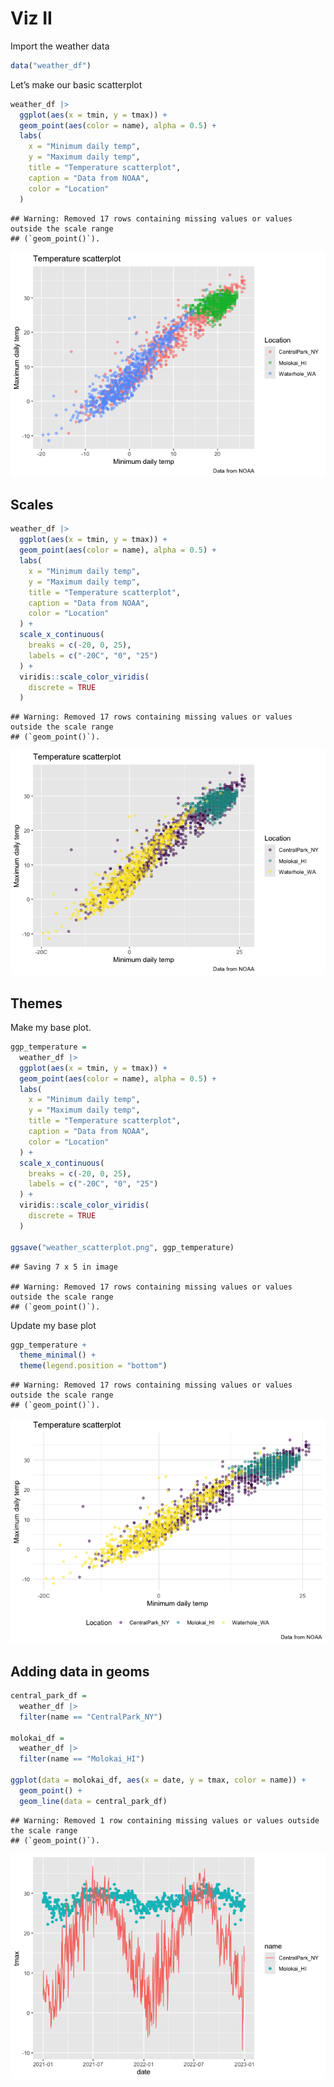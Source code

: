 Viz II
================

Import the weather data

``` r
data("weather_df")
```

Let’s make our basic scatterplot

``` r
weather_df |> 
  ggplot(aes(x = tmin, y = tmax)) + 
  geom_point(aes(color = name), alpha = 0.5) + 
  labs(
    x = "Minimum daily temp",
    y = "Maximum daily temp",
    title = "Temperature scatterplot", 
    caption = "Data from NOAA",
    color = "Location"
  )
```

    ## Warning: Removed 17 rows containing missing values or values outside the scale range
    ## (`geom_point()`).

![](viz_2_files/figure-gfm/unnamed-chunk-2-1.png)<!-- -->

## Scales

``` r
weather_df |> 
  ggplot(aes(x = tmin, y = tmax)) + 
  geom_point(aes(color = name), alpha = 0.5) + 
  labs(
    x = "Minimum daily temp",
    y = "Maximum daily temp",
    title = "Temperature scatterplot", 
    caption = "Data from NOAA",
    color = "Location"
  ) + 
  scale_x_continuous(
    breaks = c(-20, 0, 25),
    labels = c("-20C", "0", "25")
  ) + 
  viridis::scale_color_viridis(
    discrete = TRUE
  )
```

    ## Warning: Removed 17 rows containing missing values or values outside the scale range
    ## (`geom_point()`).

![](viz_2_files/figure-gfm/unnamed-chunk-3-1.png)<!-- -->

## Themes

Make my base plot.

``` r
ggp_temperature = 
  weather_df |> 
  ggplot(aes(x = tmin, y = tmax)) + 
  geom_point(aes(color = name), alpha = 0.5) + 
  labs(
    x = "Minimum daily temp",
    y = "Maximum daily temp",
    title = "Temperature scatterplot", 
    caption = "Data from NOAA",
    color = "Location"
  ) + 
  scale_x_continuous(
    breaks = c(-20, 0, 25),
    labels = c("-20C", "0", "25")
  ) + 
  viridis::scale_color_viridis(
    discrete = TRUE
  )

ggsave("weather_scatterplot.png", ggp_temperature)
```

    ## Saving 7 x 5 in image

    ## Warning: Removed 17 rows containing missing values or values outside the scale range
    ## (`geom_point()`).

Update my base plot

``` r
ggp_temperature + 
  theme_minimal() +
  theme(legend.position = "bottom")
```

    ## Warning: Removed 17 rows containing missing values or values outside the scale range
    ## (`geom_point()`).

![](viz_2_files/figure-gfm/unnamed-chunk-5-1.png)<!-- -->

## Adding data in geoms

``` r
central_park_df =
  weather_df |> 
  filter(name == "CentralPark_NY")

molokai_df = 
  weather_df |> 
  filter(name == "Molokai_HI")

ggplot(data = molokai_df, aes(x = date, y = tmax, color = name)) + 
  geom_point() + 
  geom_line(data = central_park_df)
```

    ## Warning: Removed 1 row containing missing values or values outside the scale range
    ## (`geom_point()`).

![](viz_2_files/figure-gfm/unnamed-chunk-6-1.png)<!-- -->
